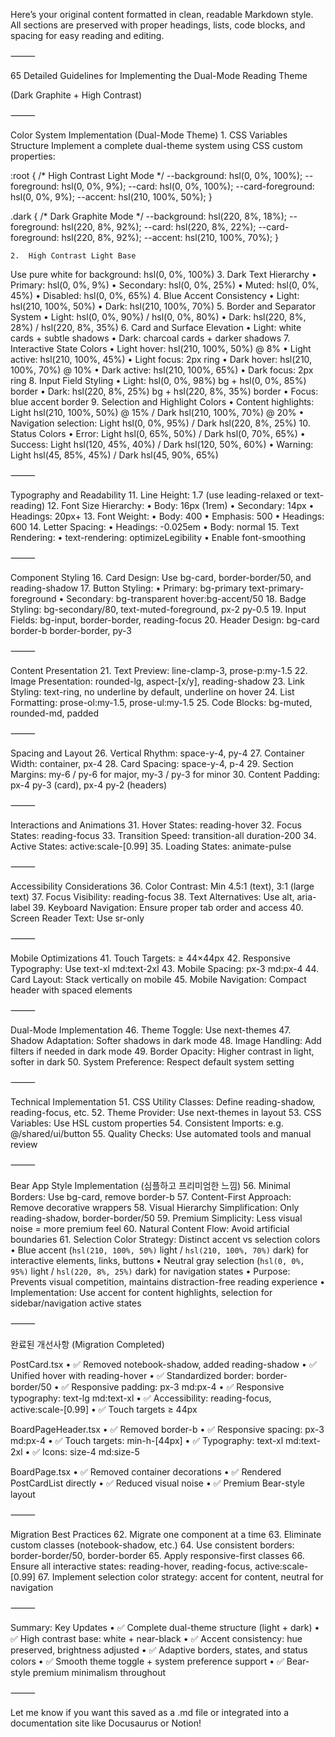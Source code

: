 Here’s your original content formatted in clean, readable Markdown style. All sections are preserved with proper headings, lists, code blocks, and spacing for easy reading and editing.

⸻

65 Detailed Guidelines for Implementing the Dual-Mode Reading Theme

(Dark Graphite + High Contrast)

⸻

Color System Implementation (Dual-Mode Theme)
	1.	CSS Variables Structure
Implement a complete dual-theme system using CSS custom properties:

:root {
  /* High Contrast Light Mode */
  --background: hsl(0, 0%, 100%);
  --foreground: hsl(0, 0%, 9%);
  --card: hsl(0, 0%, 100%);
  --card-foreground: hsl(0, 0%, 9%);
  --accent: hsl(210, 100%, 50%);
}

.dark {
  /* Dark Graphite Mode */
  --background: hsl(220, 8%, 18%);
  --foreground: hsl(220, 8%, 92%);
  --card: hsl(220, 8%, 22%);
  --card-foreground: hsl(220, 8%, 92%);
  --accent: hsl(210, 100%, 70%);
}


	2.	High Contrast Light Base
Use pure white for background: hsl(0, 0%, 100%)
	3.	Dark Text Hierarchy
	•	Primary: hsl(0, 0%, 9%)
	•	Secondary: hsl(0, 0%, 25%)
	•	Muted: hsl(0, 0%, 45%)
	•	Disabled: hsl(0, 0%, 65%)
	4.	Blue Accent Consistency
	•	Light: hsl(210, 100%, 50%)
	•	Dark: hsl(210, 100%, 70%)
	5.	Border and Separator System
	•	Light: hsl(0, 0%, 90%) / hsl(0, 0%, 80%)
	•	Dark: hsl(220, 8%, 28%) / hsl(220, 8%, 35%)
	6.	Card and Surface Elevation
	•	Light: white cards + subtle shadows
	•	Dark: charcoal cards + darker shadows
	7.	Interactive State Colors
	•	Light hover: hsl(210, 100%, 50%) @ 8%
	•	Light active: hsl(210, 100%, 45%)
	•	Light focus: 2px ring
	•	Dark hover: hsl(210, 100%, 70%) @ 10%
	•	Dark active: hsl(210, 100%, 65%)
	•	Dark focus: 2px ring
	8.	Input Field Styling
	•	Light: hsl(0, 0%, 98%) bg + hsl(0, 0%, 85%) border
	•	Dark: hsl(220, 8%, 25%) bg + hsl(220, 8%, 35%) border
	•	Focus: blue accent border
	9.	Selection and Highlight Colors
	•	Content highlights: Light hsl(210, 100%, 50%) @ 15% / Dark hsl(210, 100%, 70%) @ 20%
	•	Navigation selection: Light hsl(0, 0%, 95%) / Dark hsl(220, 8%, 25%)
	10.	Status Colors
	•	Error: Light hsl(0, 65%, 50%) / Dark hsl(0, 70%, 65%)
	•	Success: Light hsl(120, 45%, 40%) / Dark hsl(120, 50%, 60%)
	•	Warning: Light hsl(45, 85%, 45%) / Dark hsl(45, 90%, 65%)

⸻

Typography and Readability
	11.	Line Height: 1.7 (use leading-relaxed or text-reading)
	12.	Font Size Hierarchy:
	•	Body: 16px (1rem)
	•	Secondary: 14px
	•	Headings: 20px+
	13.	Font Weight:
	•	Body: 400
	•	Emphasis: 500
	•	Headings: 600
	14.	Letter Spacing:
	•	Headings: -0.025em
	•	Body: normal
	15.	Text Rendering:
	•	text-rendering: optimizeLegibility
	•	Enable font-smoothing

⸻

Component Styling
	16.	Card Design: Use bg-card, border-border/50, and reading-shadow
	17.	Button Styling:
	•	Primary: bg-primary text-primary-foreground
	•	Secondary: bg-transparent hover:bg-accent/50
	18.	Badge Styling: bg-secondary/80, text-muted-foreground, px-2 py-0.5
	19.	Input Fields: bg-input, border-border, reading-focus
	20.	Header Design: bg-card border-b border-border, py-3

⸻

Content Presentation
	21.	Text Preview: line-clamp-3, prose-p:my-1.5
	22.	Image Presentation: rounded-lg, aspect-[x/y], reading-shadow
	23.	Link Styling: text-ring, no underline by default, underline on hover
	24.	List Formatting: prose-ol:my-1.5, prose-ul:my-1.5
	25.	Code Blocks: bg-muted, rounded-md, padded

⸻

Spacing and Layout
	26.	Vertical Rhythm: space-y-4, py-4
	27.	Container Width: container, px-4
	28.	Card Spacing: space-y-4, p-4
	29.	Section Margins: my-6 / py-6 for major, my-3 / py-3 for minor
	30.	Content Padding: px-4 py-3 (card), px-4 py-2 (headers)

⸻

Interactions and Animations
	31.	Hover States: reading-hover
	32.	Focus States: reading-focus
	33.	Transition Speed: transition-all duration-200
	34.	Active States: active:scale-[0.99]
	35.	Loading States: animate-pulse

⸻

Accessibility Considerations
	36.	Color Contrast: Min 4.5:1 (text), 3:1 (large text)
	37.	Focus Visibility: reading-focus
	38.	Text Alternatives: Use alt, aria-label
	39.	Keyboard Navigation: Ensure proper tab order and access
	40.	Screen Reader Text: Use sr-only

⸻

Mobile Optimizations
	41.	Touch Targets: ≥ 44×44px
	42.	Responsive Typography: Use text-xl md:text-2xl
	43.	Mobile Spacing: px-3 md:px-4
	44.	Card Layout: Stack vertically on mobile
	45.	Mobile Navigation: Compact header with spaced elements

⸻

Dual-Mode Implementation
	46.	Theme Toggle: Use next-themes
	47.	Shadow Adaptation: Softer shadows in dark mode
	48.	Image Handling: Add filters if needed in dark mode
	49.	Border Opacity: Higher contrast in light, softer in dark
	50.	System Preference: Respect default system setting

⸻

Technical Implementation
	51.	CSS Utility Classes: Define reading-shadow, reading-focus, etc.
	52.	Theme Provider: Use next-themes in layout
	53.	CSS Variables: Use HSL custom properties
	54.	Consistent Imports: e.g. @/shared/ui/button
	55.	Quality Checks: Use automated tools and manual review

⸻

Bear App Style Implementation (심플하고 프리미엄한 느낌)
	56.	Minimal Borders: Use bg-card, remove border-b
	57.	Content-First Approach: Remove decorative wrappers
	58.	Visual Hierarchy Simplification: Only reading-shadow, border-border/50
	59.	Premium Simplicity: Less visual noise = more premium feel
	60.	Natural Content Flow: Avoid artificial boundaries
	61.	Selection Color Strategy: Distinct accent vs selection colors
		•	Blue accent (`hsl(210, 100%, 50%)` light / `hsl(210, 100%, 70%)` dark) for interactive elements, links, buttons
		•	Neutral gray selection (`hsl(0, 0%, 95%)` light / `hsl(220, 8%, 25%)` dark) for navigation states
		•	Purpose: Prevents visual competition, maintains distraction-free reading experience
		•	Implementation: Use accent for content highlights, selection for sidebar/navigation active states

⸻

완료된 개선사항 (Migration Completed)

PostCard.tsx
	•	✅ Removed notebook-shadow, added reading-shadow
	•	✅ Unified hover with reading-hover
	•	✅ Standardized border: border-border/50
	•	✅ Responsive padding: px-3 md:px-4
	•	✅ Responsive typography: text-lg md:text-xl
	•	✅ Accessibility: reading-focus, active:scale-[0.99]
	•	✅ Touch targets ≥ 44px

BoardPageHeader.tsx
	•	✅ Removed border-b
	•	✅ Responsive spacing: px-3 md:px-4
	•	✅ Touch targets: min-h-[44px]
	•	✅ Typography: text-xl md:text-2xl
	•	✅ Icons: size-4 md:size-5

BoardPage.tsx
	•	✅ Removed container decorations
	•	✅ Rendered PostCardList directly
	•	✅ Reduced visual noise
	•	✅ Premium Bear-style layout

⸻

Migration Best Practices
	62.	Migrate one component at a time
	63.	Eliminate custom classes (notebook-shadow, etc.)
	64.	Use consistent borders: border-border/50, border-border
	65.	Apply responsive-first classes
	66.	Ensure all interactive states: reading-hover, reading-focus, active:scale-[0.99]
	67.	Implement selection color strategy: accent for content, neutral for navigation

⸻

Summary: Key Updates
	•	✅ Complete dual-theme structure (light + dark)
	•	✅ High contrast base: white + near-black
	•	✅ Accent consistency: hue preserved, brightness adjusted
	•	✅ Adaptive borders, states, and status colors
	•	✅ Smooth theme toggle + system preference support
	•	✅ Bear-style premium minimalism throughout

⸻

Let me know if you want this saved as a .md file or integrated into a documentation site like Docusaurus or Notion!